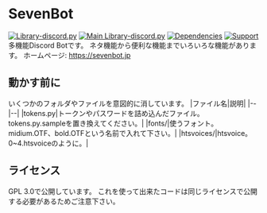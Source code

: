 # SevenBot
[![Library-discord.py](https://img.shields.io/badge/Python-3.9.2-3778ae?logo=Python&logoColor=ffffff)](https://python.org) [![Main Library-discord.py](https://img.shields.io/badge/Main%20Library-discord.py-fecc34?logo=pypi&logoColor=ffffff)](https://github.com/Rapptz/discord.py) [![Dependencies](https://img.shields.io/librariesio/github/SevenBot-dev/SevenBot?label=Dependencies&logo=libraries-dot-io&logoColor=ffffff)](https://libraries.io/github/SevenBot-dev/SevenBot) [![Support](https://img.shields.io/discord/715540925081714788?color=5865f2&label=Discord&logo=Discord&logoColor=ffffff)](https://discord.gg/9DXVhkKZhb)
多機能Discord Botです。
ネタ機能から便利な機能までいろいろな機能があります。
ホームページ: https://sevenbot.jp

## 動かす前に
いくつかのフォルダやファイルを意図的に消しています。
|ファイル名|説明|
|--|--|
|tokens.py|トークンやパスワードを詰め込んだファイル。tokens.py.sampleを置き換えてください。|
|fonts/|使うフォント。midium.OTF、bold.OTFという名前で入れて下さい。|
|htsvoices/|htsvoice。0~4.htsvoiceのように。|

## ライセンス
GPL 3.0で公開しています。
これを使って出来たコードは同じライセンスで公開する必要があるためご注意下さい。
